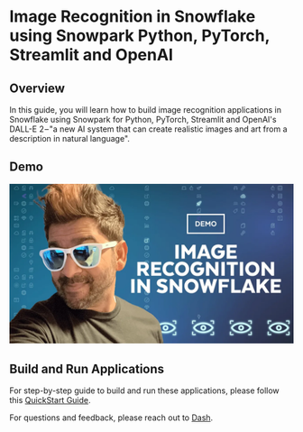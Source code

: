 # Image Recognition in Snowflake using Snowpark Python, PyTorch, Streamlit and OpenAI

## Overview
In this guide, you will learn how to build image recognition applications in Snowflake using Snowpark for Python, PyTorch, Streamlit and OpenAI's DALL-E 2 – "a new AI system that can create realistic images and art from a description in natural language".

## Demo

[![Watch video](assets/demo_thumbnail.png)](https://youtu.be/UX6hBV5c0T0 "Watch video")

## Build and Run Applications

For step-by-step guide to build and run these applications, please follow this [QuickStart Guide](https://quickstarts.snowflake.com/guide/image_recognition_snowpark_pytorch_streamlit_openai/index.html).

For questions and feedback, please reach out to [Dash](https://twitter.com/iamontheinet).
